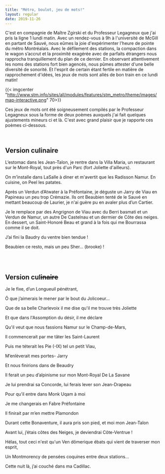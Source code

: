```yaml
---
title: "Métro, boulot, jeu de mots!"
layout: regular
date: 2019-11-26
---
```


C'est en compagnie de Maître Zgirski et du Professeur Legagneux que j'ai pris la
ligne 1 lundi matin. Avec un rendez-vous à 9h à l'université de McGill en
partant de Sauvé, nous eûmes la joie d'expérimenter l'heure de pointe du métro
Montréalais. Avec le défilement des stations, la compaction dans le wagon
s’accrut et la proximité exagérée avec de parfaits étrangers nous rapprocha
tranquillement du plan de ce dernier. En observant attentivement les noms des
stations fort bien agencés, nous pûmes attester d'une belle diversité de
sonorité. Et l'esprit de certain étant fertile en matière de rapprochement
d'idées, les jeux de mots sont allés de bon train en ce lundi matin!


{{< imgcenter "http://www.stm.info/sites/all/modules/features/stm_metro/theme/images/map-interactive.png" 70>}}


Ces jeux de mots ont été soigneusement compilés par le Professeur Legagneux sous
la forme de deux poèmes auxquels j'ai fait quelques ajustements mineurs ci et
là. C'est avec grand plaisir que je rapporte ces poèmes ci-dessous.  

<br>

## Version culinaire


<div class="jeudmots">
<p>L’estomac dans les <span class="underline1">Jean-Talon</span>, je rentre dans la <span class="underline1">Villa Maria</span>, un restaurant sur le <span class="underline1">Mont-Royal</span>, tout près d'un <span class="underline2">Parc</span> (fort <span class="underline3">Joliette</span> d'ailleurs).</p>

<p>
On m’installe dans <span class="underline3">LaSalle</span> à diner et m'avertit que les <span class="underline3">Radisson</span> <span class="underline1">Namur</span>. En cuisine, on <span class="underline3">Peel</span> les patates.
</p>

<p>
Après un <span class="underline3">Verdun</span> d’<span class="underline3">Atwater</span> à la <span class="underline3">Préfontaine</span>, je déguste un <span class="underline1">Jarry</span> de <span class="underline3">Viau</span> en <span class="underline3">Papineau</span> un peu trop <span class="underline1">Crémazie</span>.
Ils ont <span class="underline1">Beaubien</span> tenté de le <span class="underline1">Sauvé</span> en mettant beaucoup de <span class="underline1">Laurier</span>, je n'ai guère pu en avaler plus d’un <span class="underline1">Cartier</span>.
</p>

<p>
Je le remplace par des <span class="underline3">Angrignon</span> de <span class="underline3">Viau</span> avec du <span class="underline1">Berri</span> basmati et un <span class="underline3">Verdun</span> de <span class="underline1">Namur</span>, un autre <span class="underline2">De Castelnau</span> et un dermier de <span class="underline3">Côte des neiges</span>.
En dessert, un Saint-<span class="underline3">Honoré Beau et grand</span> à la fois qui me <span class="underline1">Bourrassa</span> comme il se doit.
</p>

<p>
J’ai fini la <span class="underline3">Baudry</span> du ventre bien tendue !
</p>

<p>
<span class="underline1">Beaubien</span> ce resto, mais un peu <span class="underline1">Sher... (brooke)</span> !
</p>

</div>

<br><br>


## Version cul~~inaire~~

<div class="jeudmots">

<p>
Je le fixe, d’un <span class="underline4">Longueuil</span> pénétrant,
</p>

<p>
Ô que j’aimerais le mener par le bout du <span class="underline2">Jolicoeur</span>...
</p>

<p>
Que de sa belle <span class="underline3">Charlevoix</span> il me dise qu'il me trouve très <span class="underline2">Joliette</span>
</p>

<p>
Et que dans l'<span class="underline3">Assomption</span> du désir, il me déclare
</p>

<p>
Qu'il veut que nous fassions <span class="underline1">Namur</span> sur le <span class="underline1">Champ-de-Mars</span>,
</p>

<p>
Il commencerait par me tâter les <span class="underline3">Saint-Laurent</span>
</p>

<p>
Puis me téterait les <span class="underline3">Pie (-IX)</span> tel un petit <span class="underline2">Viau</span>,
</p>

<p>
M’enlèverait mes portes- <span class="underline1">Jarry</span>
</p>

<p>
Et nous finirions dans de <span class="underline3">Beaudry</span>
</p>

<p>
Il ferait un peu d’alpinisme sur mon <span class="underline1">Mont-Royal</span> <span class="underline1">De La Savane</span>
</p>

<p>
Je lui prendrai sa <span class="underline1">Concorde</span>, lui ferais lever son <span class="underline4">Jean-Drapeau</span>
</p>

<p>
Pour qu’il entre dans <span class="underline2">Monk</span> <span class="underline3">Uqam</span> à moi
</p>

<p>
Je me changerais en <span class="underline1">Fabre</span> <span class="underline2">Préfontaine</span>
</p>

<p>
Il finirait par m’en mettre <span class="underline1">Plamondon</span>
</p>

<p>
Durant cette <span class="underline1">Bonaventure</span>, il aura pris son pied, et moi mon <span class="underline1">Jean-Talon</span>
</p>

<p>
Avant lui, j’étais <span class="underline3">côtes des Neiges</span>, je deviendrai <span class="underline3">Côte-Ventrue</span> !
</p>

<p>
Hélas, tout ceci n'est qu'un <span class="underline1">Ven dôme</span>rique ébats qui vient de traverser mon esprit,
</p>

<p>
Un <span class="underline1">Montmorency</span> de pensées coquines entre deux stations...
</p>

<p>
Cette nuit là, j’ai couché dans ma <span class="underline2">Cadillac</span>.
</p>

</div>